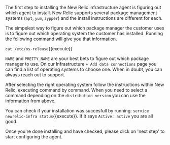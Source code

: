 
The first step to installing the New Relic infrastructure agent is figuring out which agent to install. New Relic supports several package management systems (`apt`, `yum`, `zypper`) and the install instructions are different for each.

The simpelest way to figure out which package manager the customer uses is to figure out which operating system the customer has installed. Running the following command will give you that information.

`cat /etc/os-release`{{execute}}

`NAME` and `PRETTY_NAME` are your best bets to figure out which package manager to use. On our Infrastructure `+ Add data connections` page you can find a list of operating systems to choose one. When in doubt, you can always reach out to support.

After selecting the right operating system follow the instructions within New Relic, executing command by command. When you need to select a command depending on the `distribution version` you can use the information from above.

You can check if your installation was succesfull by running: `service newrelic-infra status`{{execute}}. If it says `Active: active` you are all good.

Once you're done installing and have checked, please click on 'next step' to start configuring the agent.
